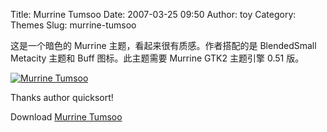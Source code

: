 Title: Murrine Tumsoo
Date: 2007-03-25 09:50
Author: toy
Category: Themes
Slug: murrine-tumsoo

这是一个暗色的 Murrine 主题，看起来很有质感。作者搭配的是 BlendedSmall
Metacity 主题和 Buff 图标。此主题需要 Murrine GTK2 主题引擎 0.51 版。

[![Murrine
Tumsoo](http://i.linuxtoy.org/i/2007/03/murrine-tumsoo_s.jpg)](http://i.linuxtoy.org/i/2007/03/murrine-tumsoo.jpg)

Thanks author quicksort!

Download [Murrine
Tumsoo](http://www.gnome-look.org/content/show.php?content=55177)
